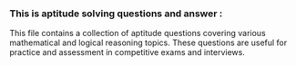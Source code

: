 ### This is aptitude solving questions and answer :

This file contains a collection of aptitude questions covering various mathematical and logical reasoning topics. These questions are useful for practice and assessment in competitive exams and interviews.
